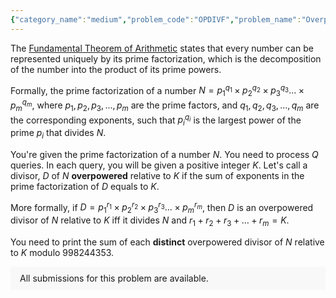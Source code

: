 ```yaml
---
{"category_name":"medium","problem_code":"OPDIVF","problem_name":"Overpowered Divisors","problemComponents":{"constraints":"- $0 \\leq m \\leq 5 \\times 10^4$\n- $1 \\leq p_i \\leq 10^6$\n- $1 \\leq q_i \\leq 10^5$\n- Sum of $q_i$ over all primes won\u0027t exceed $10^5$.\n- $0 \\leq K \\leq 10^5$","constraintsState":true,"subtasks":"- 30 points : $1 \\leq R \\leq 10000$\n- 70 points : $1 \\leq R \\leq 10^9$\n","subtasksState":false,"inputFormat":"- The first line contains a single integer $m$, the number of prime factors in the prime factorization of $N$.\n- The next $m$ lines contains two space-separated integers $p_i$ $q_i$, describing the prime factorization of $N$.\n- The next line contains a single integer $Q$, the number of queries. Description of the queries follows.\n- The next $Q$ lines consist of a single integer $K_i$ describing the $i^{th}$ query.","inputFormatState":true,"outputFormat":"For each query, you have to print a single integer, the answer to that query.\n","outputFormatState":true,"sampleTestCases":{"0":{"id":1,"input":"2\n2 3\n3 2\n1\n3","output":38,"explanation":"- We have $N=2^3 \\times 3^2=72$, and the only query we need to process is $K=3$.\n- We notice that there are exactly three distinct **overpowered** divisors of $72$ relative to $3$, i.e., $2^1 \\times 3^2 = 18$ (as $1 + 2 = 3$), $2^2 \\times 3^1 = 12$ (as $2 + 1 = 3$), and $2^3 \\times 3^0 = 8$ (as $3 + 0 = 3$).\n- Hence, the sum of each distinct overpowered divisor of $72$ relative to $3$ is $18 + 12 + 8 = 38$.","isDeleted":false}}},"video_editorial_url":"","languages_supported":{"0":"CPP14","1":"C","2":"JAVA","3":"PYTH 3.6","4":"CPP17","5":"PYTH","6":"PYP3","7":"CS2","8":"ADA","9":"PYPY","10":"TEXT","11":"PAS fpc","12":"NODEJS","13":"RUBY","14":"PHP","15":"GO","16":"HASK","17":"TCL","18":"PERL","19":"SCALA","20":"LUA","21":"kotlin","22":"BASH","23":"JS","24":"LISP sbcl","25":"rust","26":"PAS gpc","27":"BF","28":"CLOJ","29":"R","30":"D","31":"CAML","32":"FORT","33":"ASM","34":"swift","35":"FS","36":"WSPC","37":"LISP clisp","38":"SQL","39":"SCM guile","40":"PERL6","41":"ERL","42":"CLPS","43":"ICK","44":"NICE","45":"PRLG","46":"ICON","47":"COB","48":"SCM chicken","49":"PIKE","50":"SCM qobi","51":"ST","52":"SQLQ","53":"NEM"},"max_timelimit":2,"source_sizelimit":50000,"problem_author":"hitch_hiker42","problem_tester":"","date_added":"18-07-2021","tags":{"0":"cdmn2021","1":"divide","2":"fast","3":"hitch_hiker42","4":"medium"},"problem_difficulty_level":"Medium-Hard","best_tag":"Divide And Conquer","editorial_url":"https://discuss.codechef.com/problems/OPDIVF","time":{"view_start_date":1630603800,"submit_start_date":1630603800,"visible_start_date":1630603800,"end_date":1735669800},"is_direct_submittable":false,"problemDiscussURL":"https://discuss.codechef.com/search?q=OPDIVF","is_proctored":false,"visitedContests":{},"layout":"problem"}
---
```

The [Fundamental Theorem of Arithmetic](https://en.wikipedia.org/wiki/Fundamental_theorem_of_arithmetic) states that every number can be represented uniquely by its prime factorization, which is the decomposition of the number into the product of its prime powers.

Formally, the prime factorization of a number $N = p_1^{q_1} \times p_2^{q_2} \times p_3^{q_3} \dots \times p_m^{q_m}$, where $p_1, p_2, p_3, ..., p_m$ are the prime factors, and $q_1, q_2, q_3, \dots, q_m$ are the corresponding exponents, such that $p_i^{q_i}$ is the largest power of the prime $p_i$ that divides $N$.

You're given the prime factorization of a number $N$. You need to process $Q$ queries. In each query, you will be given a positive integer $K$. Let's call a divisor, $D$ of $N$ **overpowered** relative to $K$ if the sum of exponents in the prime factorization of $D$ equals to $K$. 

More formally, if $D = p_1^{r_1} \times p_2^{r_2} \times p_3^{r_3} \dots \times p_m^{r_m}$, then $D$ is an overpowered divisor of $N$ relative to $K$ iff it divides $N$ and $r_1 + r_2 + r_3 + \dots + r_m = K$.

You need to print the sum of each **distinct** overpowered divisor of $N$ relative to $K$ modulo $998244353$.
<aside style='background: #f8f8f8;padding: 10px 15px;'><div>All submissions for this problem are available.</div></aside>